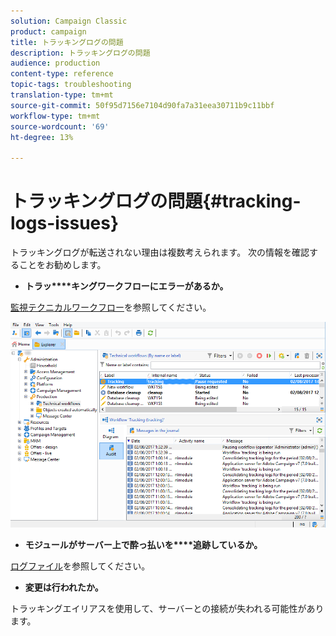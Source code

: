 ```yaml
---
solution: Campaign Classic
product: campaign
title: トラッキングログの問題
description: トラッキングログの問題
audience: production
content-type: reference
topic-tags: troubleshooting
translation-type: tm+mt
source-git-commit: 50f95d7156e7104d90fa7a31eea30711b9c11bbf
workflow-type: tm+mt
source-wordcount: '69'
ht-degree: 13%

---
```



# トラッキングログの問題{#tracking-logs-issues}

トラッキングログが転送されない理由は複数考えられます。 次の情報を確認することをお勧めします。

* **トラッ****キングワークフローにエラーがあるか。**

[監視テクニカルワークフロー](../../workflow/using/monitoring-technical-workflows.md)を参照してください。

![](assets/tracking_scheduled_task.png)

* **モジュールがサーバー上で酔っ払いを****追跡しているか。**

[ログファイル](../../production/using/log-files.md)を参照してください。

* **変更は行われたか。**

トラッキングエイリアスを使用して、サーバーとの接続が失われる可能性があります。
